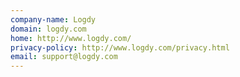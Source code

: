 ```yaml
---
company-name: Logdy
domain: logdy.com
home: http://www.logdy.com/
privacy-policy: http://www.logdy.com/privacy.html
email: support@logdy.com
---
```




